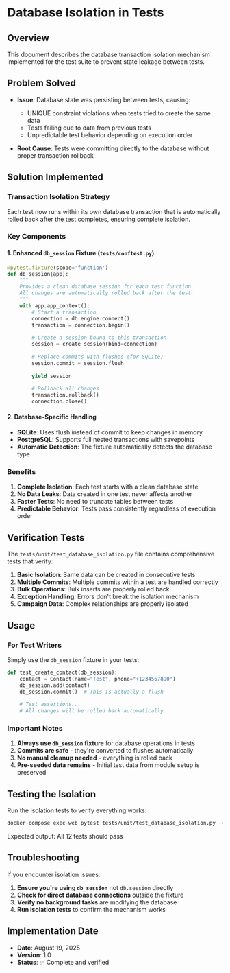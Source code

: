 # Database Isolation in Tests

## Overview
This document describes the database transaction isolation mechanism implemented for the test suite to prevent state leakage between tests.

## Problem Solved
- **Issue**: Database state was persisting between tests, causing:
  - UNIQUE constraint violations when tests tried to create the same data
  - Tests failing due to data from previous tests
  - Unpredictable test behavior depending on execution order

- **Root Cause**: Tests were committing directly to the database without proper transaction rollback

## Solution Implemented

### Transaction Isolation Strategy
Each test now runs within its own database transaction that is automatically rolled back after the test completes, ensuring complete isolation.

### Key Components

#### 1. Enhanced `db_session` Fixture (`tests/conftest.py`)
```python
@pytest.fixture(scope='function')
def db_session(app):
    """
    Provides a clean database session for each test function.
    All changes are automatically rolled back after the test.
    """
    with app.app_context():
        # Start a transaction
        connection = db.engine.connect()
        transaction = connection.begin()
        
        # Create a session bound to this transaction
        session = create_session(bind=connection)
        
        # Replace commits with flushes (for SQLite)
        session.commit = session.flush
        
        yield session
        
        # Rollback all changes
        transaction.rollback()
        connection.close()
```

#### 2. Database-Specific Handling
- **SQLite**: Uses flush instead of commit to keep changes in memory
- **PostgreSQL**: Supports full nested transactions with savepoints
- **Automatic Detection**: The fixture automatically detects the database type

### Benefits

1. **Complete Isolation**: Each test starts with a clean database state
2. **No Data Leaks**: Data created in one test never affects another
3. **Faster Tests**: No need to truncate tables between tests
4. **Predictable Behavior**: Tests pass consistently regardless of execution order

## Verification Tests

The `tests/unit/test_database_isolation.py` file contains comprehensive tests that verify:

1. **Basic Isolation**: Same data can be created in consecutive tests
2. **Multiple Commits**: Multiple commits within a test are handled correctly
3. **Bulk Operations**: Bulk inserts are properly rolled back
4. **Exception Handling**: Errors don't break the isolation mechanism
5. **Campaign Data**: Complex relationships are properly isolated

## Usage

### For Test Writers
Simply use the `db_session` fixture in your tests:

```python
def test_create_contact(db_session):
    contact = Contact(name="Test", phone="+1234567890")
    db_session.add(contact)
    db_session.commit()  # This is actually a flush
    
    # Test assertions...
    # All changes will be rolled back automatically
```

### Important Notes

1. **Always use `db_session` fixture** for database operations in tests
2. **Commits are safe** - they're converted to flushes automatically
3. **No manual cleanup needed** - everything is rolled back
4. **Pre-seeded data remains** - Initial test data from module setup is preserved

## Testing the Isolation

Run the isolation tests to verify everything works:

```bash
docker-compose exec web pytest tests/unit/test_database_isolation.py -v
```

Expected output: All 12 tests should pass

## Troubleshooting

If you encounter isolation issues:

1. **Ensure you're using `db_session`** not `db.session` directly
2. **Check for direct database connections** outside the fixture
3. **Verify no background tasks** are modifying the database
4. **Run isolation tests** to confirm the mechanism works

## Implementation Date
- **Date**: August 19, 2025
- **Version**: 1.0
- **Status**: ✅ Complete and verified